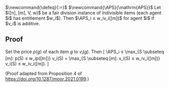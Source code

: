<span class="invisible">
$\newcommand{\defeq}{:=}$
$\newcommand{\APS}{\mathrm{APS}}$
</span>
Let $([n], [m], V, w)$ be a fair division instance of indivisible items
(each agent $i$ has entitlement $w_i$).
Then $\APS_i ≤ w_iv_i([m])$ for agent $i$ if $v_i$ is additive.

## Proof

Set the price $p(g)$ of each item $g$ to $v_i(g)$. Then
\[ \APS_i ≤ \max_{S \subseteq [m]: p(S) ≤ w_ip([m])} v_i(S)
= \max_{S \subseteq [m]: v_i(S) ≤ w_iv_i([m])} v_i(S) ≤ w_iv_i([m]). \]

(Proof adapted from Proposition 4 of <https://doi.org/10.1287/moor.2021.0199>.)
